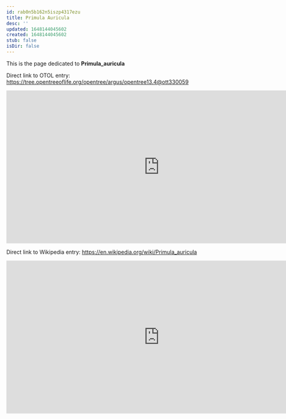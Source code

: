 ```yaml
---
id: rab0n5b162n5iszp4317ezu
title: Primula Auricula
desc: ''
updated: 1648144045602
created: 1648144045602
stub: false
isDir: false
---
```

This is the page dedicated to **Primula_auricula**


Direct link to OTOL entry: https://tree.opentreeoflife.org/opentree/argus/opentree13.4@ott330059



<html>
    <body>
    <iframe src="https://tree.opentreeoflife.org/opentree/argus/opentree13.4@ott330059"
    width="800" height="400" frameborder="0" allowfullscreen> </iframe>
    </body>
</html>
    


Direct link to Wikipedia entry: https://en.wikipedia.org/wiki/Primula_auricula



<html>
    <body>
    <iframe src="https://en.wikipedia.org/wiki/Primula_auricula"
    width="800" height="400" frameborder="0" allowfullscreen> </iframe>
    </body>
</html>
    
